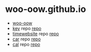 # woo-oow.github.io

* [woo-oow](https://woo-oow.github.io)
* [key](/key/) repo [repo](https://github.com/woo-oow/key)
* [timewebsite](/timewebsite) repo [repo](https://github.com/woo-oow/timewebsite)
* [car](/car/) repo [repo](https://github.com/woo-oow/car)
* [cal](/cal/) repo [repo](https://github.com/woo-oow/cal)

